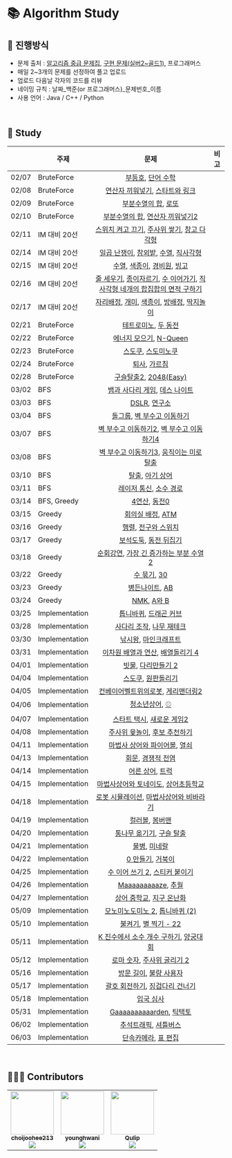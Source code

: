 # 📚 Algorithm Study

## 📄 진행방식

-   문제 출처 : [알고리즘 중급 문제집](https://code.plus/course/43), [구현 문제(실버2~골드1)](https://solved.ac/search?query=tag%3Aimplementation%20tier%3As2..g1), 프로그래머스
-   매일 2~3개의 문제를 선정하여 풀고 업로드
-   업로드 다음날 각자의 코드를 리뷰
-   네이밍 규칙 : 날짜_백준(or 프로그래머스)_문제번호_이름
-   사용 언어 : Java / C++ / Python

<br>

## 📗 Study

|       |  주제   |                    문제                          |  비고  |
| :---- | ----   | :------------------------------------------------: | ---- |
| 02/07 | BruteForce | [부등호](https://www.acmicpc.net/problem/2529), [단어 수학](https://www.acmicpc.net/problem/1339)       |  |
| 02/08 | BruteForce | [연산자 끼워넣기](https://www.acmicpc.net/problem/14888), [스타트와 링크](https://www.acmicpc.net/problem/14889)       |  |
| 02/09 | BruteForce | [부분수열의 합](https://www.acmicpc.net/problem/1182), [로또](https://www.acmicpc.net/problem/6603)       |  |
| 02/10 | BruteForce | [부분수열의 합](https://www.acmicpc.net/problem/14225), [연산자 끼워넣기2](https://www.acmicpc.net/problem/15658)       |  |
| 02/11 | IM 대비 20선 | [스위치 켜고 끄기](https://www.acmicpc.net/problem/1244), [주사위 쌓기](https://www.acmicpc.net/problem/2116), [창고 다각형](https://www.acmicpc.net/problem/2304)       |  |
| 02/14 | IM 대비 20선 | [일곱 난쟁이](http://boj.kr/2309), [참외밭](http://boj.kr/2477), [수열](http://boj.kr/2491), [직사각형](http://boj.kr/2527)       |  |
| 02/15 | IM 대비 20선 | [수열](http://boj.kr/2559), [색종이](http://boj.kr/2563), [경비원](http://boj.kr/2564), [빙고](http://boj.kr/2578)       |  |
| 02/16 | IM 대비 20선 | [줄 세우기](http://boj.kr/2605), [종이자르기](http://boj.kr/2628), [수 이어가기](http://boj.kr/2635), [직사각형 네개의 합집합의 면적 구하기](http://boj.kr/2669)       |  |
| 02/17 | IM 대비 20선 | [자리배정](http://boj.kr/10157), [개미](http://boj.kr/10158), [색종이](http://boj.kr/10163), [방배정](http://boj.kr/13300), [딱지놀이](http://boj.kr/14696)       |  |
| 02/21 | BruteForce | [테트로미노](https://www.acmicpc.net/problem/14500), [두 동전](https://www.acmicpc.net/problem/16197)       |  |
| 02/22 | BruteForce | [에너지 모으기](https://www.acmicpc.net/problem/16198), [N-Queen](https://www.acmicpc.net/problem/9663)       |  |
| 02/23 | BruteForce | [스도쿠](https://www.acmicpc.net/problem/2580), [스도미노쿠](https://www.acmicpc.net/problem/4574)       |  |
| 02/24 | BruteForce | [퇴사](https://www.acmicpc.net/problem/14501), [가르침](https://www.acmicpc.net/problem/1062)       |  |
| 02/28 | BruteForce | [구슬탈출2](https://www.acmicpc.net/problem/13460), [2048(Easy)](https://www.acmicpc.net/problem/12100)       |  |
| 03/02 | BFS | [뱀과 사다리 게임](https://www.acmicpc.net/problem/16928), [데스 나이트](https://www.acmicpc.net/problem/16948)       |  |
| 03/03 | BFS | [DSLR](https://www.acmicpc.net/problem/9019), [연구소](https://www.acmicpc.net/problem/14502)       |  |
| 03/04 | BFS | [돌그룹](https://www.acmicpc.net/problem/12886), [벽 부수고 이동하기](https://www.acmicpc.net/problem/2206)       |  |
| 03/07 | BFS | [벽 부수고 이동하기2](https://www.acmicpc.net/problem/14442), [벽 부수고 이동하기4](https://www.acmicpc.net/problem/16946)       |  |
| 03/08 | BFS | [벽 부수고 이동하기3](https://www.acmicpc.net/problem/16933), [움직이는 미로 탈출](https://www.acmicpc.net/problem/16954) |  |
| 03/10 | BFS | [탈출](https://www.acmicpc.net/problem/3055), [아기 상어](https://www.acmicpc.net/problem/16236) |  |
| 03/11 | BFS | [레이저 통신](https://www.acmicpc.net/problem/6087), [소수 경로](https://www.acmicpc.net/problem/1963) |  |
| 03/14 | BFS, Greedy | [4연산](https://www.acmicpc.net/problem/14395), [동전0](https://www.acmicpc.net/problem/11047) |  |
| 03/15 | Greedy | [회의실 배정](https://www.acmicpc.net/problem/1931), [ATM](https://www.acmicpc.net/problem/11399) |  |
| 03/16 | Greedy | [행렬](https://www.acmicpc.net/problem/1080), [전구와 스위치](https://www.acmicpc.net/problem/2138) |  |
| 03/17 | Greedy | [보석도둑](https://www.acmicpc.net/problem/1202), [동전 뒤집기](https://www.acmicpc.net/problem/1285) |  |
| 03/18 | Greedy | [순회강연](https://www.acmicpc.net/problem/2109), [가장 긴 증가하는 부분 수열 2](https://www.acmicpc.net/problem/12015) |  |
| 03/22 | Greedy | [수 묶기](https://www.acmicpc.net/problem/1744), [30](https://www.acmicpc.net/problem/10610) |  |
| 03/23 | Greedy | [병든나이트](https://www.acmicpc.net/problem/1783), [AB](https://www.acmicpc.net/problem/12970) |  |
| 03/24 | Greedy | [NMK](https://www.acmicpc.net/problem/1210), [A와 B](https://www.acmicpc.net/problem/12904) |  |
| 03/25 | Implementation | [톱니바퀴](https://www.acmicpc.net/problem/14891), [드래곤 커브](https://www.acmicpc.net/problem/15685) |  |
| 03/28 | Implementation | [사다리 조작](https://www.acmicpc.net/problem/15684), [나무 재테크](https://www.acmicpc.net/problem/16235) |  |
| 03/30 | Implementation | [낚시왕](https://www.acmicpc.net/problem/17143), [마인크래프트](https://www.acmicpc.net/problem/18111) |  |
| 03/31 | Implementation | [이차원 배열과 연산](https://www.acmicpc.net/problem/17140), [배열돌리기 4](https://www.acmicpc.net/problem/17406) |  |
| 04/01 | Implementation | [빗물](https://www.acmicpc.net/problem/14719), [다리만들기 2](https://www.acmicpc.net/problem/17472) |  |
| 04/04 | Implementation | [스도쿠](https://www.acmicpc.net/problem/2239), [원판돌리기](https://www.acmicpc.net/problem/17822) |  |
| 04/05 | Implementation | [컨베이어벨트위의로봇](https://www.acmicpc.net/problem/20055), [게리맨더링2](https://www.acmicpc.net/problem/17779) |  |
| 04/06 | Implementation | [청소년상어](https://www.acmicpc.net/problem/19236), [⚾️](https://www.acmicpc.net/problem/17281) |  |
| 04/07 | Implementation | [스타트 택시](https://www.acmicpc.net/problem/19238), [새로운 게임2](https://www.acmicpc.net/problem/17837) |  |
| 04/08 | Implementation | [주사위 윷놀이](https://www.acmicpc.net/problem/17825), [후보 추천하기](https://www.acmicpc.net/problem/1713) |  |
| 04/11 | Implementation | [마법사 상어와 파이어볼](https://www.acmicpc.net/problem/20056), [열쇠](https://www.acmicpc.net/problem/9328) |  |
| 04/13 | Implementation | [회문](https://www.acmicpc.net/problem/17609), [경쟁적 전염](https://www.acmicpc.net/problem/18405) |  |
| 04/14 | Implementation | [어른 상어](https://www.acmicpc.net/problem/19237), [트럭](https://www.acmicpc.net/problem/13335) |  |
| 04/15 | Implementation | [마법사상어와 토네이도](https://www.acmicpc.net/problem/20057), [상어초등학교](https://www.acmicpc.net/problem/21608) |  |
| 04/18 | Implementation | [로봇 시뮬레이션](https://www.acmicpc.net/problem/2174), [마법사상어와 비바라기](https://www.acmicpc.net/problem/21610) |  |
| 04/19 | Implementation | [컬러볼](https://www.acmicpc.net/problem/10800), [봄버맨](https://www.acmicpc.net/problem/16918) |  |
| 04/20 | Implementation | [통나무 옮기기](https://www.acmicpc.net/problem/1938), [구슬 탈출](https://www.acmicpc.net/problem/13459) |  |
| 04/21 | Implementation | [물병](https://www.acmicpc.net/problem/1052), [미네랄](https://www.acmicpc.net/problem/2933) |  |
| 04/22 | Implementation | [0 만들기](https://www.acmicpc.net/problem/7490), [거북이](https://www.acmicpc.net/problem/8911) |  |
| 04/25 | Implementation | [수 이어 쓰기 2](https://www.acmicpc.net/problem/1790), [스티커 붙이기](https://www.acmicpc.net/problem/18808) |  |
| 04/26 | Implementation | [Maaaaaaaaaze](https://www.acmicpc.net/problem/16985), [추월](https://www.acmicpc.net/problem/2002) |  |
| 04/27 | Implementation | [상어 중학교](https://www.acmicpc.net/problem/21609), [지구 온난화](https://www.acmicpc.net/problem/5212) |  |
| 05/09 | Implementation | [모노미노도미노 2](https://www.acmicpc.net/problem/20061), [톱니바퀴 (2)](https://www.acmicpc.net/problem/15662) |  |
| 05/10 | Implementation | [불켜기](https://www.acmicpc.net/problem/11967), [별 찍기 - 22](https://www.acmicpc.net/problem/10997) |  |
| 05/11 | Implementation | [K 진수에서 소수 개수 구하기](https://programmers.co.kr/learn/courses/30/lessons/92335), [양궁대회](https://programmers.co.kr/learn/courses/30/lessons/92342) |  |
| 05/12 | Implementation | [로마 숫자](https://www.acmicpc.net/problem/2608), [주사위 굴리기 2](https://www.acmicpc.net/problem/23288) |  |
| 05/16 | Implementation | [방문 길이](https://programmers.co.kr/learn/courses/30/lessons/49994), [불량 사용자](https://programmers.co.kr/learn/courses/30/lessons/64064) |  |
| 05/17 | Implementation | [괄호 회전하기](https://programmers.co.kr/learn/courses/30/lessons/76502), [징검다리 건너기](https://programmers.co.kr/learn/courses/30/lessons/64062) |  |
| 05/18 | Implementation | [입국 심사](https://programmers.co.kr/learn/courses/30/lessons/43238) |  |
| 05/31 | Implementation | [Gaaaaaaaaaarden](https://www.acmicpc.net/problem/18809), [틱택토](https://www.acmicpc.net/problem/7682) |  |
| 06/02 | Implementation | [추석트래픽](https://programmers.co.kr/learn/courses/30/lessons/17676), [셔틀버스](https://programmers.co.kr/learn/courses/30/lessons/17678) |  |
| 06/03 | Implementation | [단속카메라](https://programmers.co.kr/learn/courses/30/lessons/42884), [표 편집](https://programmers.co.kr/learn/courses/30/lessons/81303) |  |

<br>

## 🙋🏻‍♂️ Contributors

<table>
  <tr>
    <td align="center"><a href="https://github.com/choijoohee213"><img src="https://avatars.githubusercontent.com/u/60915285?s=400&u=81a3a3b178d0b215fd7a2c72bcf2d1834cb815e9&v=4" width="100px;" alt=""/><br /><sub><b>choijoohee213</b><br><img src="http://mazassumnida.wtf/api/mini/generate_badge?boj=choijoohee" /></sub></a><br /></td>
    <td align="center"><a href="https://github.com/younghwani"><img src="https://avatars.githubusercontent.com/u/75962307?v=4" width="100px;" alt=""/><br /><sub><b>younghwani</b><br><img src="http://mazassumnida.wtf/api/mini/generate_badge?boj=rex" /></sub></a><br /></td>
    <td align="center"><a href="https://github.com/Qulip"><img src="https://avatars.githubusercontent.com/u/77991314?v=4" width="100px;" alt=""/><br /><sub><b>Qulip</b><br><img src="http://mazassumnida.wtf/api/mini/generate_badge?boj=alexryu1105" /></sub></a><br /></td> 
  </tr>
</table>
